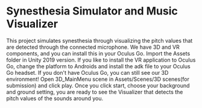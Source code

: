 # Synesthesia Simulator and Music Visualizer

This project simulates synesthesia through visualizing the pitch values that are detected through the connected microphone. We have 3D and VR components, and you can install this in your Oculus Go. Import the Assets folder in Unity 2019 version. If you like to install the VR application to Oculus Go, change the platform to Androids and install the adk file to your Oculus Go headset. If you don't have Oculus Go, you can still see our 3D environment! Open 3D_MainMenu scene in Assets/Scenes/3D scenes(for submission) and click play. Once you click start, choose your background and ground setting, you are ready to see the Visualizer that detects the pitch values of the sounds around you.
